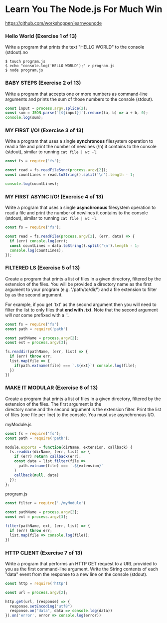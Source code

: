 # Learn You The Node.js For Much Win

https://github.com/workshopper/learnyounode


### Hello World (Exercise 1 of 13)  
Write a program that prints the text "HELLO WORLD" to the console (stdout).no
```shell
$ touch program.js
$ echo "console.log('HELLO WORLD');" > program.js
$ node program.js
```

### BABY STEPS (Exercise 2 of 13)  
Write a program that accepts one or more numbers as command-line arguments and prints the sum of those numbers to the console (stdout).

```javascript
const input = process.argv.splice(2);
const sum = JSON.parse(`[${input}]`).reduce((a, b) => a + b, 0);
console.log(sum);
```

### MY FIRST I/O! (Exercise 3 of 13)  
Write a program that uses a single **synchronous** filesystem operation to read a file and print the number of newlines (\n) it contains to the console (stdout), similar to running `cat file | wc -l`.

```javascript
const fs = require('fs');

const read = fs.readFileSync(process.argv[2]);
const countLines = read.toString().split('\n').length - 1;

console.log(countLines);
```

### MY FIRST ASYNC I/O! (Exercise 4 of 13)  
Write a program that uses a single **asynchronous** filesystem operation to read a file and print the number of newlines it contains to the console (stdout), similar to running `cat file | wc -l`.
```javascript
const fs = require('fs');

const read = fs.readFile(process.argv[2], (err, data) => {
  if (err) console.log(err);
  const countLines = data.toString().split('\n').length - 1;
  console.log(countLines);
});
```

### FILTERED LS (Exercise 5 of 13)
Create a program that prints a list of files in a given directory, filtered by the extension of the files. You will be provided a directory name as the first argument to your program (e.g. '/path/to/dir/') and a file extension to filter by as the second argument.

For example, if you get 'txt' as the second argument then you will need to filter the list to only files that **end with .txt**. Note that the second argument _will not_ come prefixed with a '.'.

```javascript
const fs = require('fs')
const path = require('path')

const pathName = process.argv[2];
const ext = process.argv[3];

fs.readdir(pathName, (err, list) => {
  if (err) throw err;
  list.map(file => {
    if(path.extname(file) === `.${ext}`) console.log(file);
  })
})
```
### MAKE IT MODULAR (Exercise 6 of 13)
 Create a program that prints a list of files in a given directory, filtered by the extension of the files. The first argument is the  
directory name and the second argument is the extension filter. Print the list of files (one file per line) to the console. You must use asynchronous I/O.  

myModule.js
```javascript
const fs = require('fs');
const path = require('path');

module.exports = function(dirName, extension, callback) {
  fs.readdir(dirName, (err, list) => {
    if (err) return callback(err);
    const data = list.filter(file =>
      path.extname(file) === `.${extension}`
    )
    callback(null, data)
  });
};
```
program.js
```javascript
const filter = require('./myModule')

const pathName = process.argv[2];
const ext = process.argv[3];

filter(pathName, ext, (err, list) => {
  if (err) throw err;
  list.map(file => console.log(file));
})
```

### HTTP CLIENT (Exercise 7 of 13)  
Write a program that performs an HTTP GET request to a URL provided to you as the first command-line argument. Write the String contents of each "data" event from the response to a new line on the console (stdout).

```javascript
const http = require('http')

const url = process.argv[2];

http.get(url, (response) => {
  response.setEncoding("utf8")
  response.on("data", data => console.log(data))
}).on('error', error => console.log(error))
```
